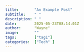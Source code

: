 ```yaml
---
title:       "An Example Post"
subtitle:    " "
description: " "
date:        2025-05-23T08:14:01Z
author:      "Wayne"
image:       ""
tags:        ["tag1"]
categories:  ["Tech" ]
---
```

